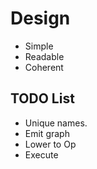 # Design

* Simple
* Readable
* Coherent

## TODO List

* Unique names.
* Emit graph
* Lower to Op
* Execute


